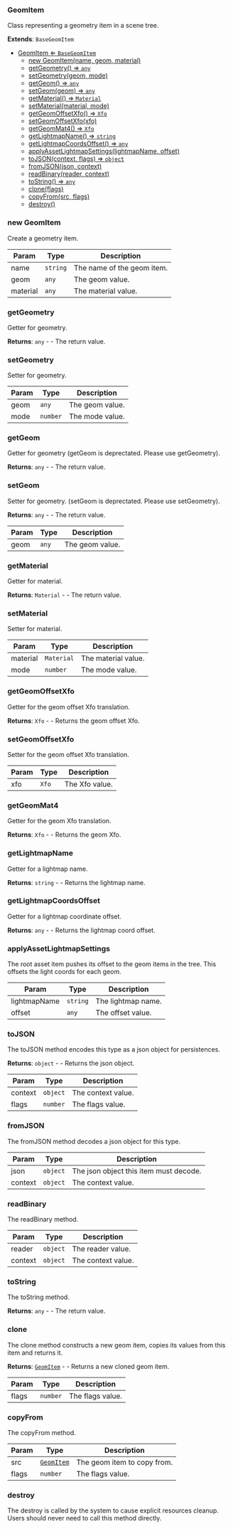 <a name="GeomItem"></a>

### GeomItem 
Class representing a geometry item in a scene tree.


**Extends**: <code>BaseGeomItem</code>  

* [GeomItem ⇐ <code>BaseGeomItem</code>](#GeomItem)
    * [new GeomItem(name, geom, material)](#new-GeomItem)
    * [getGeometry() ⇒ <code>any</code>](#getGeometry)
    * [setGeometry(geom, mode)](#setGeometry)
    * [getGeom() ⇒ <code>any</code>](#getGeom)
    * [setGeom(geom) ⇒ <code>any</code>](#setGeom)
    * [getMaterial() ⇒ <code>Material</code>](#getMaterial)
    * [setMaterial(material, mode)](#setMaterial)
    * [getGeomOffsetXfo() ⇒ <code>Xfo</code>](#getGeomOffsetXfo)
    * [setGeomOffsetXfo(xfo)](#setGeomOffsetXfo)
    * [getGeomMat4() ⇒ <code>Xfo</code>](#getGeomMat4)
    * [getLightmapName() ⇒ <code>string</code>](#getLightmapName)
    * [getLightmapCoordsOffset() ⇒ <code>any</code>](#getLightmapCoordsOffset)
    * [applyAssetLightmapSettings(lightmapName, offset)](#applyAssetLightmapSettings)
    * [toJSON(context, flags) ⇒ <code>object</code>](#toJSON)
    * [fromJSON(json, context)](#fromJSON)
    * [readBinary(reader, context)](#readBinary)
    * [toString() ⇒ <code>any</code>](#toString)
    * [clone(flags)](#clone)
    * [copyFrom(src, flags)](#copyFrom)
    * [destroy()](#destroy)

<a name="new_GeomItem_new"></a>

### new GeomItem
Create a geometry item.


| Param | Type | Description |
| --- | --- | --- |
| name | <code>string</code> | The name of the geom item. |
| geom | <code>any</code> | The geom value. |
| material | <code>any</code> | The material value. |

<a name="GeomItem+getGeometry"></a>

### getGeometry
Getter for geometry.


**Returns**: <code>any</code> - - The return value.  
<a name="GeomItem+setGeometry"></a>

### setGeometry
Setter for geometry.



| Param | Type | Description |
| --- | --- | --- |
| geom | <code>any</code> | The geom value. |
| mode | <code>number</code> | The mode value. |

<a name="GeomItem+getGeom"></a>

### getGeom
Getter for geometry (getGeom is deprectated. Please use getGeometry).


**Returns**: <code>any</code> - - The return value.  
<a name="GeomItem+setGeom"></a>

### setGeom
Setter for geometry. (setGeom is deprectated. Please use setGeometry).


**Returns**: <code>any</code> - - The return value.  

| Param | Type | Description |
| --- | --- | --- |
| geom | <code>any</code> | The geom value. |

<a name="GeomItem+getMaterial"></a>

### getMaterial
Getter for material.


**Returns**: <code>Material</code> - - The return value.  
<a name="GeomItem+setMaterial"></a>

### setMaterial
Setter for material.



| Param | Type | Description |
| --- | --- | --- |
| material | <code>Material</code> | The material value. |
| mode | <code>number</code> | The mode value. |

<a name="GeomItem+getGeomOffsetXfo"></a>

### getGeomOffsetXfo
Getter for the geom offset Xfo translation.


**Returns**: <code>Xfo</code> - - Returns the geom offset Xfo.  
<a name="GeomItem+setGeomOffsetXfo"></a>

### setGeomOffsetXfo
Setter for the geom offset Xfo translation.



| Param | Type | Description |
| --- | --- | --- |
| xfo | <code>Xfo</code> | The Xfo value. |

<a name="GeomItem+getGeomMat4"></a>

### getGeomMat4
Getter for the geom Xfo translation.


**Returns**: <code>Xfo</code> - - Returns the geom Xfo.  
<a name="GeomItem+getLightmapName"></a>

### getLightmapName
Getter for a lightmap name.


**Returns**: <code>string</code> - - Returns the lightmap name.  
<a name="GeomItem+getLightmapCoordsOffset"></a>

### getLightmapCoordsOffset
Getter for a lightmap coordinate offset.


**Returns**: <code>any</code> - - Returns the lightmap coord offset.  
<a name="GeomItem+applyAssetLightmapSettings"></a>

### applyAssetLightmapSettings
The root asset item pushes its offset to the geom items in the
tree. This offsets the light coords for each geom.



| Param | Type | Description |
| --- | --- | --- |
| lightmapName | <code>string</code> | The lightmap name. |
| offset | <code>any</code> | The offset value. |

<a name="GeomItem+toJSON"></a>

### toJSON
The toJSON method encodes this type as a json object for persistences.


**Returns**: <code>object</code> - - Returns the json object.  

| Param | Type | Description |
| --- | --- | --- |
| context | <code>object</code> | The context value. |
| flags | <code>number</code> | The flags value. |

<a name="GeomItem+fromJSON"></a>

### fromJSON
The fromJSON method decodes a json object for this type.



| Param | Type | Description |
| --- | --- | --- |
| json | <code>object</code> | The json object this item must decode. |
| context | <code>object</code> | The context value. |

<a name="GeomItem+readBinary"></a>

### readBinary
The readBinary method.



| Param | Type | Description |
| --- | --- | --- |
| reader | <code>object</code> | The reader value. |
| context | <code>object</code> | The context value. |

<a name="GeomItem+toString"></a>

### toString
The toString method.


**Returns**: <code>any</code> - - The return value.  
<a name="GeomItem+clone"></a>

### clone
The clone method constructs a new geom item, copies its values
from this item and returns it.


**Returns**: [<code>GeomItem</code>](#GeomItem) - - Returns a new cloned geom item.  

| Param | Type | Description |
| --- | --- | --- |
| flags | <code>number</code> | The flags value. |

<a name="GeomItem+copyFrom"></a>

### copyFrom
The copyFrom method.



| Param | Type | Description |
| --- | --- | --- |
| src | [<code>GeomItem</code>](#GeomItem) | The geom item to copy from. |
| flags | <code>number</code> | The flags value. |

<a name="GeomItem+destroy"></a>

### destroy
The destroy is called by the system to cause explicit resources cleanup.
Users should never need to call this method directly.


